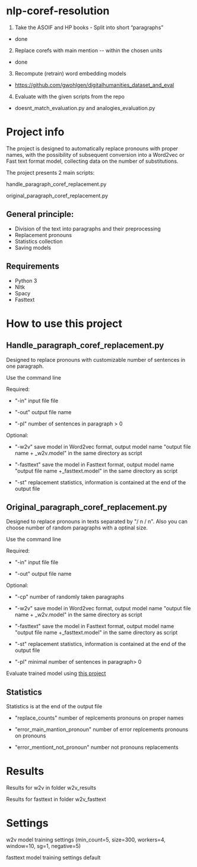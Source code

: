 # nlp-coref-resolution
1. Take the ASOIF and HP books - Split into short “paragraphs”
  - done
2. Replace corefs with main mention -- within the chosen units
  - done
3. Recompute (retrain) word embedding models
  - https://github.com/gwohlgen/digitalhumanities_dataset_and_eval
4. Evaluate with the given scripts from the repo 
  - doesnt_match_evaluation.py and analogies_evaluation.py
# Project info
The project is designed to automatically replace pronouns with proper names, with the possibility of subsequent conversion into a Word2vec or Fast text format model, collecting data on the number of substitutions.

The project presents 2 main scripts:

handle_paragraph_coref_replacement.py

original_paragraph_coref_replacement.py


## General principle:
- Division of the text into paragraphs and their preprocessing
- Replacement pronouns
- Statistics collection
- Saving models


## Requirements
- Python 3
- Nltk
- Spacy
- Fasttext


# How to use this project
## Handle_paragraph_coref_replacement.py
Designed to replace pronouns with customizable number of sentences in one paragraph.

Use the command line

Required:

- "-in" input file file

- "-out" output file name

- "-pl" number of sentences in paragraph > 0

Optional:

- "-w2v" save model in Word2vec format, output model name "output file name + _w2v.model" in the same directory as script

- "-fasttext" save the model in Fasttext format, output model name "output file name +_fasttext.model" in the same directory as script

- "-st" replacement statistics, information is contained at the end of the output file

## Original_paragraph_coref_replacement.py
Designed to replace pronouns in texts separated by "/ n / n". Also you can choose number of random paragraphs with a optinal size. 

Use the command line

Required:

- "-in" input file file

- "-out" output file name

Optional:

- "-cp" number of randomly taken paragraphs

- "-w2v" save model in Word2vec format, output model name "output file name + _w2v.model" in the same directory as script

- "-fasttext" save the model in Fasttext format, output model name "output file name +_fasttext.model" in the same directory as script

- "-st" replacement statistics, information is contained at the end of the output file

- "-pl" minimal number of sentences in paragraph> 0



Evaluate trained model using [this project](https://github.com/gwohlgen/digitalhumanities_dataset_and_eval)

## Statistics
Statistics is at the end of the output file

- "replace_counts" number of replcements pronouns on proper names

- "error_main_mantion_pronoun" number of error replcements pronouns on pronouns

- "error_mentiont_not_pronoun" number not pronouns replacements

# Results 
Results for w2v in folder w2v_results

Results for fasttext in folder w2v_fasttext

# Settings
w2v model training settings (min_count=5, size=300, workers=4, window=10, sg=1, negative=5)

fasttext model training settings default
